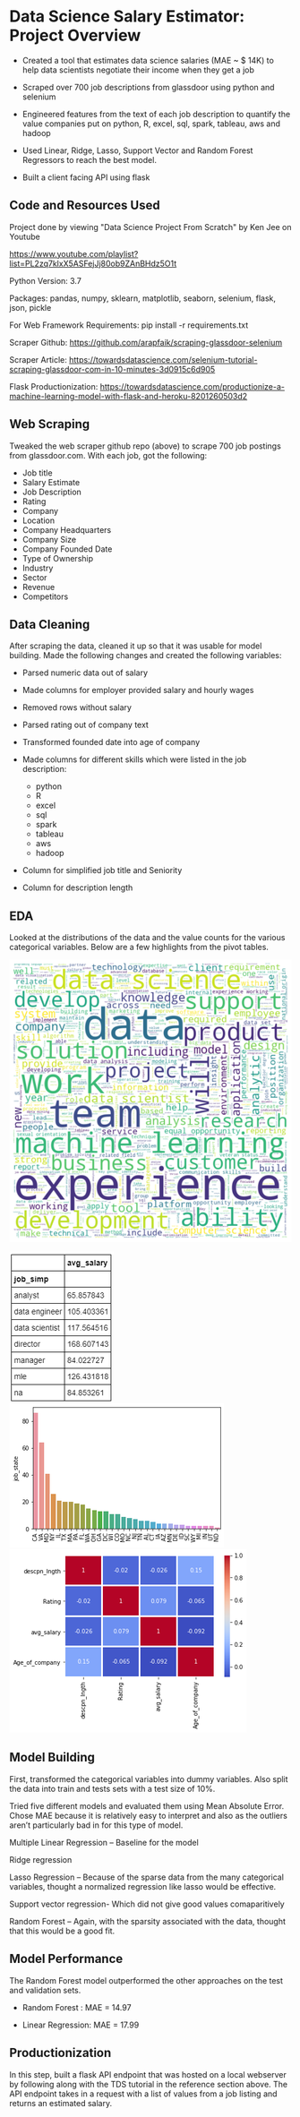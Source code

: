 # Data Science Salary Estimator: Project Overview

- Created a tool that estimates data science salaries (MAE ~ $ 14K) to help data scientists negotiate their income when they get a job

- Scraped over 700 job descriptions from glassdoor using python and selenium

- Engineered features from the text of each job description to quantify the value companies put on python, R,	excel,	sql,	spark,	tableau,	aws and	hadoop

- Used Linear, Ridge, Lasso, Support Vector and Random Forest Regressors to reach the best model.

- Built a client facing API using flask

## Code and Resources Used
Project done by viewing "Data Science Project From Scratch" by Ken Jee on Youtube

https://www.youtube.com/playlist?list=PL2zq7klxX5ASFejJj80ob9ZAnBHdz5O1t

Python Version: 3.7

Packages: pandas, numpy, sklearn, matplotlib, seaborn, selenium, flask, json, pickle

For Web Framework Requirements: pip install -r requirements.txt

Scraper Github: https://github.com/arapfaik/scraping-glassdoor-selenium

Scraper Article: https://towardsdatascience.com/selenium-tutorial-scraping-glassdoor-com-in-10-minutes-3d0915c6d905

Flask Productionization: https://towardsdatascience.com/productionize-a-machine-learning-model-with-flask-and-heroku-8201260503d2

## Web Scraping

Tweaked the web scraper github repo (above) to scrape 700 job postings from glassdoor.com. With each job, got the following:

- Job title
- Salary Estimate
- Job Description
- Rating
- Company
- Location
- Company Headquarters
- Company Size
- Company Founded Date
- Type of Ownership
- Industry
- Sector
- Revenue
- Competitors

## Data Cleaning

After scraping the data, cleaned it  up so that it was usable for model building. Made the following changes and created the following variables:

- Parsed numeric data out of salary

- Made columns for employer provided salary and hourly wages

- Removed rows without salary

- Parsed rating out of company text

- Transformed founded date into age of company

- Made columns for different skills which were listed in the job description:

   - python
   - R
   - excel
   - sql
   - spark 
   - tableau
   - aws 
   - hadoop
 
- Column for simplified job title and Seniority
 
- Column for description length

## EDA
Looked at the distributions of the data and the value counts for the various categorical variables. Below are a few highlights from the pivot tables.

![](/images/wordcloud%20of%20job%20description.png)

![](/images/salary%20by%20job%20title.png)
![](/images/job%20opportunities%20by%20state.png)
![](/images/correlation.png)

## Model Building
First, transformed the categorical variables into dummy variables. Also split the data into train and tests sets with a test size of 10%.

Tried five different models and evaluated them using Mean Absolute Error. Chose MAE because it is relatively easy to interpret and also as the outliers aren’t particularly bad in for this type of model.

Multiple Linear Regression – Baseline for the model

Ridge regression

Lasso Regression – Because of the sparse data from the many categorical variables, thought a normalized regression like lasso would be effective.

Support vector regression- Which did not give good values comaparitively

Random Forest – Again, with the sparsity associated with the data, thought that this would be a good fit.

## Model Performance

The Random Forest model outperformed the other approaches on the test and validation sets.

- Random Forest : MAE = 14.97

- Linear Regression: MAE = 17.99

## Productionization

In this step, built a flask API endpoint that was hosted on a local webserver by following along with the TDS tutorial in the reference section above. The API endpoint takes in a request with a list of values from a job listing and returns an estimated salary.
